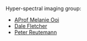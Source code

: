 Hyper-spectral imaging group:

* [AProf Melanie Ooi](https://profiles.waikato.ac.nz/melanie.ooi)
* [Dale Fletcher](https://profiles.waikato.ac.nz/dale.fletcher)
* [Peter Reutemann](https://profiles.waikato.ac.nz/peter.reutemann)

